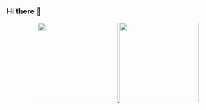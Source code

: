 ### Hi there 👋

<div align="center">
  <a href="https://github.com/salesof7">
  <img 
    height="180em" 
    src="https://github-readme-stats.vercel.app/api?username=salesof7&theme=ayu-mirage&title_color=02665C&ring_color=264773&show_icons=true&icon_color=6FA6A6&text_color=F2F2F2&count_private=true"
  >
  <img 
    height="180em" 
    src="https://github-readme-stats.vercel.app/api/top-langs/?username=salesof7&layout=compact&theme=ayu-mirage&title_color=F2F2F2&text_color=BF5A501&langs_count=6"
  >
</div>
